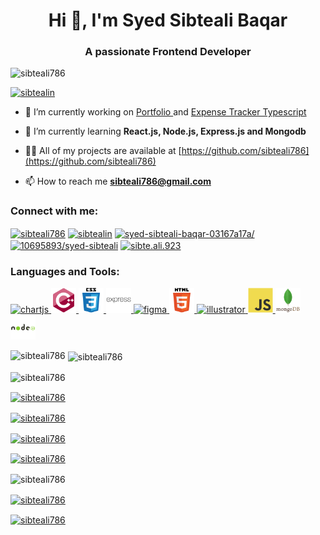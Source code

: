 <h1 align="center">Hi 👋, I'm Syed Sibteali Baqar</h1>
<h3 align="center">A passionate Frontend Developer</h3>

<p align="left"> <img src="https://komarev.com/ghpvc/?username=sibteali786&label=Profile%20views&color=0e75b6&style=flat" alt="sibteali786" /> </p>

<p align="left"> <a href="https://twitter.com/sibtealin" target="blank"><img src="https://img.shields.io/twitter/follow/sibtealin?logo=twitter&style=for-the-badge" alt="sibtealin" /></a> </p>

- 🔭 I’m currently working on <a href="https://github.com/sibteali786/Portfolio_Animated"> Portfolio </a> and <a href="https://github.com/sibteali786/expenseTracker_TypescriptRedux"> Expense Tracker Typescript </a>
- 🌱 I’m currently learning **React.js, Node.js, Express.js and Mongodb**

- 👨‍💻 All of my projects are available at [https://github.com/sibteali786](https://github.com/sibteali786)

- 📫 How to reach me **sibteali786@gmail.com**

<h3 align="left">Connect with me:</h3>
<p align="left">
<a href="https://codepen.io/sibteali786" target="blank"><img align="center" src="https://raw.githubusercontent.com/rahuldkjain/github-profile-readme-generator/master/src/images/icons/Social/codepen.svg" alt="sibteali786" height="30" width="40" /></a>
<a href="https://twitter.com/sibtealin" target="blank"><img align="center" src="https://raw.githubusercontent.com/rahuldkjain/github-profile-readme-generator/master/src/images/icons/Social/twitter.svg" alt="sibtealin" height="30" width="40" /></a>
<a href="https://linkedin.com/in/syed-sibteali-baqar-03167a17a/" target="blank"><img align="center" src="https://raw.githubusercontent.com/rahuldkjain/github-profile-readme-generator/master/src/images/icons/Social/linked-in-alt.svg" alt="syed-sibteali-baqar-03167a17a/" height="30" width="40" /></a>
<a href="https://stackoverflow.com/users/10695893/syed-sibteali" target="blank"><img align="center" src="https://raw.githubusercontent.com/rahuldkjain/github-profile-readme-generator/master/src/images/icons/Social/stack-overflow.svg" alt="10695893/syed-sibteali" height="30" width="40" /></a>
<a href="https://fb.com/sibte.ali.923" target="blank"><img align="center" src="https://raw.githubusercontent.com/rahuldkjain/github-profile-readme-generator/master/src/images/icons/Social/facebook.svg" alt="sibte.ali.923" height="30" width="40" /></a>
</p>

<h3 align="left">Languages and Tools:</h3>
<p align="left"> <a href="https://www.chartjs.org" target="_blank"> <img src="https://www.chartjs.org/media/logo-title.svg" alt="chartjs" width="40" height="40"/> </a> <a href="https://www.w3schools.com/cpp/" target="_blank"> <img src="https://raw.githubusercontent.com/devicons/devicon/master/icons/cplusplus/cplusplus-original.svg" alt="cplusplus" width="40" height="40"/> </a> <a href="https://www.w3schools.com/css/" target="_blank"> <img src="https://raw.githubusercontent.com/devicons/devicon/master/icons/css3/css3-original-wordmark.svg" alt="css3" width="40" height="40"/> </a> <a href="https://expressjs.com" target="_blank"> <img src="https://raw.githubusercontent.com/devicons/devicon/master/icons/express/express-original-wordmark.svg" alt="express" width="40" height="40"/> </a> <a href="https://www.figma.com/" target="_blank"> <img src="https://www.vectorlogo.zone/logos/figma/figma-icon.svg" alt="figma" width="40" height="40"/> </a> <a href="https://www.w3.org/html/" target="_blank"> <img src="https://raw.githubusercontent.com/devicons/devicon/master/icons/html5/html5-original-wordmark.svg" alt="html5" width="40" height="40"/> </a> <a href="https://www.adobe.com/in/products/illustrator.html" target="_blank"> <img src="https://www.vectorlogo.zone/logos/adobe_illustrator/adobe_illustrator-icon.svg" alt="illustrator" width="40" height="40"/> </a> <a href="https://developer.mozilla.org/en-US/docs/Web/JavaScript" target="_blank"> <img src="https://raw.githubusercontent.com/devicons/devicon/master/icons/javascript/javascript-original.svg" alt="javascript" width="40" height="40"/> </a> <a href="https://www.mongodb.com/" target="_blank"> <img src="https://raw.githubusercontent.com/devicons/devicon/master/icons/mongodb/mongodb-original-wordmark.svg" alt="mongodb" width="40" height="40"/> </a> <a href="https://nodejs.org" target="_blank"> <img src="https://raw.githubusercontent.com/devicons/devicon/master/icons/nodejs/nodejs-original-wordmark.svg" alt="nodejs" width="40" height="40"/> </a> </p>

<p><img align="left" src="https://github-readme-stats-sibteali786.vercel.app/api/top-langs?username=sibteali786&show_icons=true&locale=en&layout=compact" alt="sibteali786" /></p>

<p>&nbsp;<img align="center" src="https://github-readme-stats-sibteali786.vercel.app/api?username=sibteali786&bg_color=30,e96443,904e95&title_color=000&text_color=000" alt="sibteali786" /></p>

<p><img align="center" src="https://github-readme-streak-stats.herokuapp.com/?user=sibteali786&theme=dark" alt="sibteali786" /></p>
<p><a href="https://github.com/sibteali786/shoe-store-app-router-ali" ><img align="center" src="https://github-readme-stats-sibteali786.vercel.app/api/pin/?username=sibteali786&repo=shoe-store-app-router-ali" alt="sibteali786" /> </a></p>
<p>
  <a href="https://github.com/sibteali786/Covid19_Tracker_App_By_BootCamp">
  <img align="center" src="https://github-readme-stats-sibteali786.vercel.app/api/pin/?username=sibteali786&repo=Covid19_Tracker_App_By_BootCamp" alt="sibteali786" />
  </a>
</p>
<p><a href="https://github.com/sibteali786/expense-tracker-react_ali">
  <img align="center" src="https://github-readme-stats-sibteali786.vercel.app/api/pin/?username=sibteali786&repo=expense-tracker-react_ali" alt="sibteali786" />
  </a>
  </p>
<p>
  <a href="https://github.com/sibteali786/Python-Page-Rank">
  <img align="center" src="https://github-readme-stats-sibteali786.vercel.app/api/pin/?username=sibteali786&repo=Python-Page-Rank" alt="sibteali786" />
  </a>
    </p>
<p>
  <a hrf="https://github.com/sibteali786/material-ui-tutorial-react">  
  <img align="center" src="https://github-readme-stats-sibteali786.vercel.app/api/pin/?username=sibteali786&repo=material-ui-tutorial-react" alt="sibteali786" />
  </a>
</p>
<p>
  <a href="https://github.com/sibteali786/devChallenges_responsive_design">
  <img align="center" src="https://github-readme-stats-sibteali786.vercel.app/api/pin/?username=sibteali786&repo=devChallenges_responsive_design" alt="sibteali786" />
  </a>
    </p>
<p>
  <a href="https://github.com/sibteali786/react-chartJs-demo" >
  <img align="center" src="https://github-readme-stats-sibteali786.vercel.app/api/pin/?username=sibteali786&repo=react-chartJs-demo" alt="sibteali786" />
  </a>
    </p>
